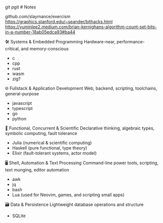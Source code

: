 git pgit # Notes

github.com/slaymance/exercism
https://graphics.stanford.edu/~seander/bithacks.html
https://yuminlee2.medium.com/brian-kernighans-algorithm-count-set-bits-in-a-number-18ab05edca93#ba44


🛠️ Systems & Embedded Programming
Hardware-near, performance-critical, and memory-conscious
- c
- cpp
- rust
- wasm
- zig?

🌐 Fullstack & Application Development
Web, backend, scripting, toolchains, general-purpose
- javascript
- typescript
- go
- python

📐 Functional, Concurrent & Scientific
Declarative thinking, algebraic types, symbolic computing, fault tolerance
- Julia (numerical & scientific computing)
- Haskell (pure functional, type theory)
- Elixir (fault-tolerant systems, actor model)

🖥️ Shell, Automation & Text Processing
Command-line power tools, scripting, text munging, editor automation
- awk
- jq
- bash
- Lua (used for Neovim, games, and scripting small apps)

🗃️ Data & Persistence
Lightweight database operations and structure
- SQLite
